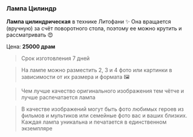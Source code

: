 ### Лампа Цилиндр

**Лампа цилиндрическая** в технике Литофани ✨
Она вращается (вручную) за счёт поворотного стола, поэтому ее можно крутить и рассматривать 😍

Цена: **25000 драм**

>Срок изготовления 7 дней

>На лампе можно разместить 2, 3 и 4 фото или картинки в зависимости от их размера и формата 🖼️

>Чем лучше качество оригинального изображения тем чётче и лучше распечатается лампа

>В качестве изображений могут быть фото любимых героев из фильмов и мультиков или семейные фото вас и ваших близких.
>Каждая лампа уникальна и печатается в единственном экземпляре